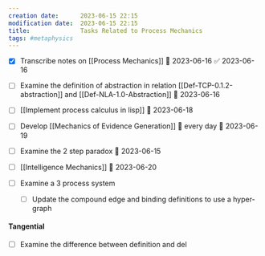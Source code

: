 ```yaml
---
creation date:		2023-06-15 22:15
modification date:	2023-06-15 22:15
title: 				Tasks Related to Process Mechanics
tags: #metaphysics 
---
```

- [x] Transcribe notes on [[Process Mechanics]] 📅 2023-06-16 ✅ 2023-06-16
- [ ] Examine the definition of abstraction in relation [[Def-TCP-0.1.2-abstraction]] and [[Def-NLA-1.0-Abstraction]] 📅 2023-06-16 
- [ ] [[Implement process calculus in lisp]]  📅 2023-06-18 
- [ ] Develop [[Mechanics of Evidence Generation]] 🔁 every day 📅 2023-06-19
- [ ] Examine the 2 step paradox 📅 2023-06-15 
- [ ] [[Intelligence Mechanics]] 📅 2023-06-20 





- [ ] Examine a 3 process system
	- [ ] Update the compound edge and binding definitions to use a hyper-graph

#### Tangential
- [ ] Examine the difference between definition and del